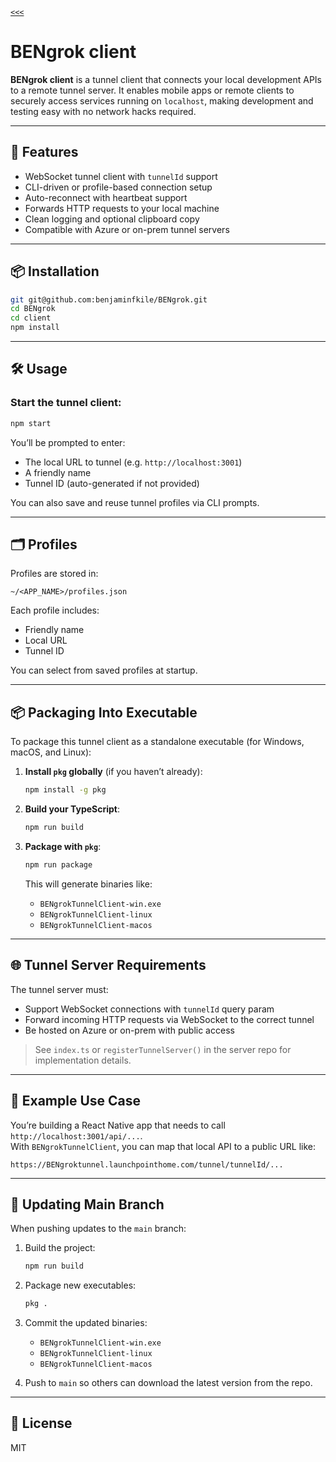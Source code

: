 [`<<<`](../README.md)

# BENgrok client

**BENgrok client** is a tunnel client that connects your local development APIs to a remote tunnel server. It enables mobile apps or remote clients to securely access services running on `localhost`, making development and testing easy with no network hacks required.

---

## 🚀 Features

- WebSocket tunnel client with `tunnelId` support
- CLI-driven or profile-based connection setup
- Auto-reconnect with heartbeat support
- Forwards HTTP requests to your local machine
- Clean logging and optional clipboard copy
- Compatible with Azure or on-prem tunnel servers

---

## 📦 Installation

```bash
git git@github.com:benjaminfkile/BENgrok.git
cd BENgrok
cd client
npm install
```

---

## 🛠️ Usage

### Start the tunnel client:

```bash
npm start
```

You’ll be prompted to enter:

- The local URL to tunnel (e.g. `http://localhost:3001`)
- A friendly name
- Tunnel ID (auto-generated if not provided)

You can also save and reuse tunnel profiles via CLI prompts.

---

## 🗂 Profiles

Profiles are stored in:

```
~/<APP_NAME>/profiles.json
```

Each profile includes:

- Friendly name
- Local URL
- Tunnel ID

You can select from saved profiles at startup.

---

## 📦 Packaging Into Executable

To package this tunnel client as a standalone executable (for Windows, macOS, and Linux):

1. **Install `pkg` globally** (if you haven’t already):
   ```bash
   npm install -g pkg
   ```

2. **Build your TypeScript**:
   ```bash
   npm run build
   ```

3. **Package with `pkg`**:
   ```bash
   npm run package
   ```

   This will generate binaries like:
   - `BENgrokTunnelClient-win.exe`
   - `BENgrokTunnelClient-linux`
   - `BENgrokTunnelClient-macos`

---

## 🌐 Tunnel Server Requirements

The tunnel server must:
- Support WebSocket connections with `tunnelId` query param
- Forward incoming HTTP requests via WebSocket to the correct tunnel
- Be hosted on Azure or on-prem with public access

> See `index.ts` or `registerTunnelServer()` in the server repo for implementation details.

---

## 🧠 Example Use Case

You’re building a React Native app that needs to call `http://localhost:3001/api/...`.  
With `BENgrokTunnelClient`, you can map that local API to a public URL like:

```
https://BENgroktunnel.launchpointhome.com/tunnel/tunnelId/...
```
---

## 🔁 Updating Main Branch

When pushing updates to the `main` branch:

1. Build the project:
   ```bash
   npm run build
   ```

2. Package new executables:
   ```bash
   pkg .
   ```

3. Commit the updated binaries:
   - `BENgrokTunnelClient-win.exe`
   - `BENgrokTunnelClient-linux`
   - `BENgrokTunnelClient-macos`

4. Push to `main` so others can download the latest version from the repo.

---

## 📄 License

MIT